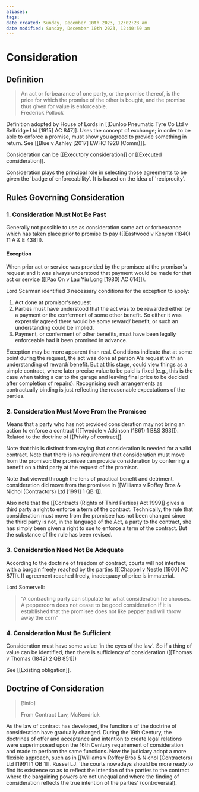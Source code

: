 ```yaml
---
aliases: 
tags: 
date created: Sunday, December 10th 2023, 12:02:23 am
date modified: Sunday, December 10th 2023, 12:40:50 am
---
```


# Consideration

## Definition

> An act or forbearance of one party, or the promise thereof, is the price for which the promise of the other is bought, and the promise thus given for value is enforceable.  
> Frederick Pollock

Definition adopted by House of Lords in [[Dunlop Pneumatic Tyre Co Ltd v Selfridge Ltd [1915] AC 847]]. Uses the concept of exchange; in order to be able to enforce a promise, must show you agreed to provide something in return. See [[Blue v Ashley [2017] EWHC 1928 (Comm)]].

Consideration can be [[Executory consideration]] or [[Executed consideration]].

Consideration plays the principal role in selecting those agreements to be given the 'badge of enforceability'. It is based on the idea of 'reciprocity'.

## Rules Governing Consideration

### 1. Consideration Must Not Be Past

Generally not possible to use as consideration some act or forbearance which has taken place prior to promise to pay ([[Eastwood v Kenyon (1840) 11 A & E 438]]).

#### Exception

When prior act or service was provided by the promisee at the promisor's request and it was always understood that payment would be made for that act or service ([[Pao On v Lau Yiu Long [1980] AC 614]]).

Lord Scarman identified 3 necessary conditions for the exception to apply:

1. Act done at promisor's request
2. Parties must have understood that the act was to be rewarded either by a payment or the conferment of some other benefit. So either it was expressly agreed there would be some reward/ benefit, or such an understanding could be implied.
3. Payment, or conferment of other benefits, must have been legally enforceable had it been promised in advance.

Exception may be more apparent than real. Conditions indicate that at some point during the request, the act was done at person A's request with an understanding of reward/ benefit. But at this stage, could view things as a simple contract, where later precise value to be paid is fixed (e.g., this is the case when taking a car to the garage and leaving final price to be decided after completion of repairs). Recognising such arrangements as contractually binding is just reflecting the reasonable expectations of the parties.

### 2. Consideration Must Move From the Promisee

Means that a party who has not provided consideration may not bring an action to enforce a contract ([[Tweddle v Atkinson (1861) 1 B&S 393]]). Related to the doctrine of [[Privity of contract]].

Note that this is distinct from saying that consideration is needed for a valid contract. Note that there is no requirement that consideration must move from the promisor: the promisee can provide consideration by conferring a benefit on a third party at the request of the promisor.

Note that viewed through the lens of practical benefit and detriment, consideration did move from the promisee in [[Williams v Roffey Bros & Nichol (Contractors) Ltd [1991] 1 QB 1]].

Also note that the [[Contracts (Rights of Third Parties) Act 1999]] gives a third party a right to enforce a term of the contract. Technically, the rule that consideration must move from the promisee has not been changed since the third party is not, in the language of the Act, a party to the contract, she has simply been given a right to sue to enforce a term of the contract. But the substance of the rule has been revised.

### 3. Consideration Need Not Be Adequate

According to the doctrine of freedom of contract, courts will not interfere with a bargain freely reached by the parties ([[Chappel v Nestle [1960] AC 87]]). If agreement reached freely, inadequacy of price is immaterial.

Lord Somervell:

> “A contracting party can stipulate for what consideration he chooses. A peppercorn does not cease to be good consideration if it is established that the promisee does not like pepper and will throw away the corn”

### 4. Consideration Must Be Sufficient

Consideration must have some value 'in the eyes of the law'. So if a thing of value can be identified, then there is sufficiency of consideration ([[Thomas v Thomas (1842) 2 QB 851]])

See [[Existing obligation]].

## Doctrine of Consideration

> [!info]
> 
> From Contract Law, McKendrick

As the law of contract has developed, the functions of the doctrine of consideration have gradually changed. During the 19th Century, the doctrines of offer and acceptance and intention to create legal relations were superimposed upon the 16th Century requirement of consideration and made to perform the same functions. Now the judiciary adopt a more flexible approach, such as in [[Williams v Roffey Bros & Nichol (Contractors) Ltd [1991] 1 QB 1]]. Russel LJ: 'the courts nowadays should be more ready to find its existence so as to reflect the intention of the parties to the contract where the bargaining powers are not unequal and where the finding of consideration reflects the true intention of the parties' (controversial).
